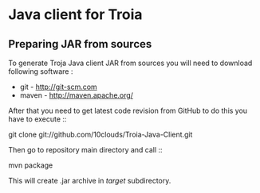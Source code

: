 Java client for Troia
=====================

Preparing JAR from sources
--------------------------
To generate Troja Java client JAR from sources you will need to 
download following software :
 
 - git - http://git-scm.com
 - maven - http://maven.apache.org/

After that you need to get latest code revision from GitHub to do this 
you have to execute 
::
 
 git clone git://github.com/10clouds/Troia-Java-Client.git

Then go to repository main directory and call
::

 mvn package

This will create .jar archive in *target* subdirectory.


